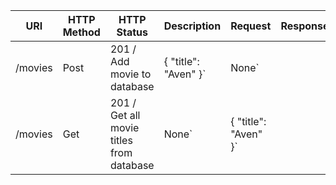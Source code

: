 | URI               | HTTP Method | HTTP Status |      Description            |       Request        |        Response        | 
|-------------------|-------------|-------------|----------------------      |----------------------|------------------------|
| /movies           |     Post     |201         /  Add movie to database     | { "title": "Aven" }`| None` |
  /movies           |     Get     | 201         /  Get all movie titles from database | None` | { "title": "Aven" }`
